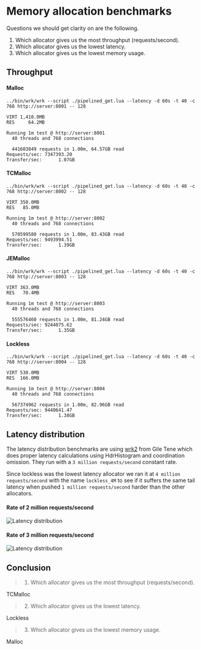 # Memory allocation benchmarks
Questions we should get clarity on are the following.

1. Which allocator gives us the most throughput (requests/second).
2. Which allocator gives us the lowest latency.
3. Which allocator gives us the lowest memory usage.

## Throughput

#### Malloc
```
../bin/wrk/wrk --script ./pipelined_get.lua --latency -d 60s -t 40 -c 768 http://server:8001 -- 128

VIRT 1,410.0MB  
RES     64.2MB

Running 1m test @ http://server:8001
  40 threads and 768 connections
  
  441603849 requests in 1.00m, 64.57GB read
Requests/sec: 7347393.20
Transfer/sec:      1.07GB
```

#### TCMalloc
```
../bin/wrk/wrk --script ./pipelined_get.lua --latency -d 60s -t 40 -c 768 http://server:8002 -- 128

VIRT 358.0MB  
RES   85.0MB

Running 1m test @ http://server:8002
  40 threads and 768 connections
  
  570599580 requests in 1.00m, 83.43GB read
Requests/sec: 9493994.51
Transfer/sec:      1.39GB
```

#### JEMalloc
```
../bin/wrk/wrk --script ./pipelined_get.lua --latency -d 60s -t 40 -c 768 http://server:8003 -- 128

VIRT 363.0MB  
RES   70.4MB

Running 1m test @ http://server:8003
  40 threads and 768 connections
  
  555576460 requests in 1.00m, 81.24GB read
Requests/sec: 9244075.62
Transfer/sec:      1.35GB
```

#### Lockless
```
../bin/wrk/wrk --script ./pipelined_get.lua --latency -d 60s -t 40 -c 768 http://server:8004 -- 128

VIRT 530.0MB  
RES  166.0MB

Running 1m test @ http://server:8004
  40 threads and 768 connections
  
  567374962 requests in 1.00m, 82.96GB read
Requests/sec: 9440641.47
Transfer/sec:      1.38GB
```

## Latency distribution
The latency distribution benchmarks are using [wrk2](https://github.com/giltene/wrk2) from Gile Tene which does proper latency calculations using HdrHistogram and coordination omission. They run with a `3 million requests/second` constant rate.

Since lockless was the lowest latency allocator we ran it at `4 million requests/second` with the name `lockless_4M` to see if it suffers the same tail latency when pushed `1 million requests/second` harder than the other allocators.

#### Rate of 2 million requests/second
![Latency distribution](http://i.imgur.com/8h78ii1.png)

#### Rate of 3 million requests/second
![Latency distribution](http://i.imgur.com/TPvuB37.png)

## Conclusion
> 1. Which allocator gives us the most throughput (requests/second).

TCMalloc

> 2. Which allocator gives us the lowest latency.

Lockless

> 3. Which allocator gives us the lowest memory usage.

Malloc

